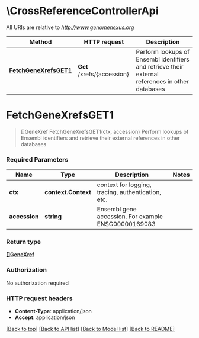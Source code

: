 # \CrossReferenceControllerApi

All URIs are relative to *http://www.genomenexus.org*

Method | HTTP request | Description
------------- | ------------- | -------------
[**FetchGeneXrefsGET1**](CrossReferenceControllerApi.md#FetchGeneXrefsGET1) | **Get** /xrefs/{accession} | Perform lookups of Ensembl identifiers and retrieve their external references in other databases


# **FetchGeneXrefsGET1**
> []GeneXref FetchGeneXrefsGET1(ctx, accession)
Perform lookups of Ensembl identifiers and retrieve their external references in other databases

### Required Parameters

Name | Type | Description  | Notes
------------- | ------------- | ------------- | -------------
 **ctx** | **context.Context** | context for logging, tracing, authentication, etc.
  **accession** | **string**| Ensembl gene accession. For example ENSG00000169083 | 

### Return type

[**[]GeneXref**](GeneXref.md)

### Authorization

No authorization required

### HTTP request headers

 - **Content-Type**: application/json
 - **Accept**: application/json

[[Back to top]](#) [[Back to API list]](../README.md#documentation-for-api-endpoints) [[Back to Model list]](../README.md#documentation-for-models) [[Back to README]](../README.md)

